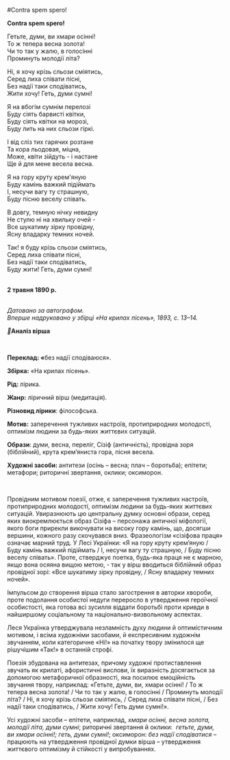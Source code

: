 #Contra spem spero!

<p><strong>Contra spem spero!</strong></p>
<p><span style="font-weight: 400;">Гетьте, думи, ви хмари осінні!</span><span style="font-weight: 400;"><br /></span><span style="font-weight: 400;">То ж тепера весна золота!</span><span style="font-weight: 400;"><br /></span><span style="font-weight: 400;">Чи то так у жалю, в голосінні&nbsp;</span><span style="font-weight: 400;"><br /></span><span style="font-weight: 400;">Проминуть молодії літа?</span></p>
<p><span style="font-weight: 400;">Ні, я хочу крізь сльози сміятись,</span><span style="font-weight: 400;"><br /></span><span style="font-weight: 400;">Серед лиха співати пісні,&nbsp;</span><span style="font-weight: 400;"><br /></span><span style="font-weight: 400;">Без надії таки сподіватись,</span><span style="font-weight: 400;"><br /></span><span style="font-weight: 400;">Жити хочу! Геть, думи сумні!</span></p>
<p><span style="font-weight: 400;">Я на вбогім сумнім перелозі</span><span style="font-weight: 400;"><br /></span><span style="font-weight: 400;">Буду сіять барвисті квітки,</span><span style="font-weight: 400;"><br /></span><span style="font-weight: 400;">Буду сіять квітки на морозі,</span><span style="font-weight: 400;"><br /></span><span style="font-weight: 400;">Буду лить на них сльози гіркі.</span></p>
<p><span style="font-weight: 400;">І від сліз тих гарячих розтане&nbsp;</span><span style="font-weight: 400;"><br /></span><span style="font-weight: 400;">Та кора льодовая, міцна,&nbsp;</span><span style="font-weight: 400;"><br /></span><span style="font-weight: 400;">Може, квіти зійдуть - і настане</span><span style="font-weight: 400;"><br /></span><span style="font-weight: 400;">Ще й для мене весела весна.</span></p>
<p><span style="font-weight: 400;">Я на гору круту крем'яную&nbsp;</span><span style="font-weight: 400;"><br /></span><span style="font-weight: 400;">Буду камінь важкий підіймать</span><span style="font-weight: 400;"><br /></span><span style="font-weight: 400;">І, несучи вагу ту страшную,&nbsp;</span><span style="font-weight: 400;"><br /></span><span style="font-weight: 400;">Буду пісню веселу співать.</span></p>
<p><span style="font-weight: 400;">В довгу, темную нічку невидну</span><span style="font-weight: 400;"><br /></span><span style="font-weight: 400;">Не стулю ні на хвильку очей -&nbsp;</span><span style="font-weight: 400;"><br /></span><span style="font-weight: 400;">Все шукатиму зірку провідну,&nbsp;</span><span style="font-weight: 400;"><br /></span><span style="font-weight: 400;">Ясну владарку темних ночей.</span></p>
<p><span style="font-weight: 400;">Так! я буду крізь сльози сміятись,&nbsp;</span><span style="font-weight: 400;"><br /></span><span style="font-weight: 400;">Серед лиха співати пісні,&nbsp;</span><span style="font-weight: 400;"><br /></span><span style="font-weight: 400;">Без надії таки сподіватись,&nbsp;</span><span style="font-weight: 400;"><br /></span><span style="font-weight: 400;">Буду жити! Геть, думи сумні!&nbsp;</span><span style="font-weight: 400;"><br /><br /></span></p>
<p><strong>2 травня 1890 р.</strong><strong><em><br /><br /></em></strong></p>
<p><em><span style="font-weight: 400;">Датовано за автографом.</span></em><em><span style="font-weight: 400;"><br /></span></em><em><span style="font-weight: 400;">Вперше надруковано у збірці &laquo;На крилах пісень&raquo;, 1893, с. 13&ndash;14.</span></em></p>
<p><em><span style="font-weight: 400;"></span></em><strong>Аналіз вірша</strong></p>
<p>&nbsp;</p>
<p><strong>Переклад: &laquo;</strong><span style="font-weight: 400;">без надії сподіваюся&raquo;.</span></p>
<p><strong>Збірка:</strong><span style="font-weight: 400;"> &laquo;На крилах пісень&raquo;.</span></p>
<p><strong>Рід: </strong><span style="font-weight: 400;">лірика.</span></p>
<p><strong>Жанр:</strong><span style="font-weight: 400;"> ліричний вірш (медитація).</span></p>
<p><strong>Різновид лірики</strong><span style="font-weight: 400;">: філософська.</span></p>
<p><strong>Мотив:</strong><span style="font-weight: 400;"> заперечення тужливих настроїв, протиприродних молодості, оптимізм людини за будь-яких життєвих ситуацій.</span></p>
<p><strong>Образи</strong><span style="font-weight: 400;">: думи, весна, переліг, Сізіф (античність), провідна зоря (біблійний), крута крем&rsquo;яниста гора, пісня весела. </span></p>
<p><strong>Художні засоби: </strong><span style="font-weight: 400;">антитези (осінь &ndash; весна; плач &ndash; боротьба); епітети; метафори; риторичні звертання, оклики; оксиморон. </span></p>
<p>&nbsp;</p>
<p><span style="font-weight: 400;">Провідним мотивом поезії, отже, є заперечення тужливих настроїв, протиприродних молодості, оптимізм людини за будь-яких життєвих ситуацій. Увиразнюють цю центральну думку основні образи, серед яких виокремлюється образ Сізіфа &ndash; персонажа античної міфології, якого боги прирекли викочувати на високу гору камінь, що, досягши вершини, кожного разу скочувався вниз. Фразеологізм &laquo;сізіфова праця&raquo; означає марний труд. У Лесі Українки: &laquo;Я на гору круту крем&rsquo;яную / Буду камінь важкий підіймать / І, несучи вагу ту страшную, / Буду пісню веселу співать&raquo;. Проте, стверджує поетка, будь-яка праця не є марною, якщо вона осяяна вищою метою, - так у вірш вводиться біблійний образ провідної зорі: &laquo;Все шукатиму зірку провідну, / Ясну владарку темних ночей&raquo;.</span></p>
<p><span style="font-weight: 400;">Імпульсом до створення вірша стало загострення в авторки хвороби, проте подолання особистої недуги переросло в утвердження героїчної особистості, яка готова всі зусилля віддати боротьбі проти кривди в найширшому соціальному та національно-визвольному аспектах. </span></p>
<p><span style="font-weight: 400;">Леся Українка утверджувала незламність духу людини й оптимістичним мотивом, і всіма художніми засобами, й експресивним художнім звучанням, коли категоричне &laquo;Ні!&raquo; на початку твору змінилося ще рішучішим &laquo;Так!&raquo; в останній строфі.</span></p>
<p><span style="font-weight: 400;">Поезія збудована на антитезах, причому художні протиставлення звучать як крилаті, афористичні вислови, їх виразність досягається за допомогою метафоричної образності, яка посилює емоційність звучання твору, наприклад: &laquo;Гетьте, думи, ви, хмари осінні! / То ж тепера весна золота! / Чи то так у жалю, в голосінні / Проминуть молодії літа? / Ні, я хочу крізь сльози сміятись, / Серед лиха співати пісні, / Без надії таки сподіватись, / Жити хочу! Геть думи сумні!&raquo;. </span></p>
<p><span style="font-weight: 400;">Усі художні засоби &ndash; епітети, наприклад, </span><em><span style="font-weight: 400;">хмари осінні, весна золота, молодії літа, думи сумні</span></em><span style="font-weight: 400;">; риторичні звертання й оклики: &nbsp;</span><em><span style="font-weight: 400;">гетьте, думи, ви хмари осінні!; геть, думи сумні!</span></em><span style="font-weight: 400;">; оксиморон: </span><em><span style="font-weight: 400;">без надії сподіватися</span></em><span style="font-weight: 400;"> &ndash; працюють на утвердження провідної думки вірша &ndash; утвердження життєвого оптимізму й стійкості у випробуваннях.</span></p>
<p>&nbsp;</p>
